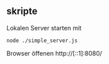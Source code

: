 ## skripte

Lokalen Server starten mit 

```
node ./simple_server.js
```
Browser öffenen http://[::1]:8080/